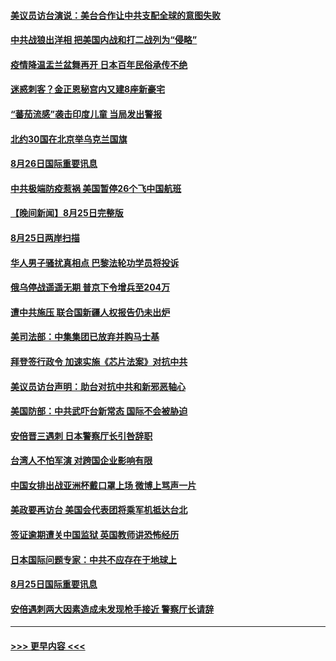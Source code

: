 #### [美议员访台演说：美台合作让中共支配全球的意图失败](../pages/prog202/a103511619.md?t=08262301) 
#### [中共战狼出洋相 把美国内战和打二战列为“侵略”](../pages/prog202/a103511020.md?t=08262301) 
#### [疫情降温盂兰盆舞再开 日本百年民俗承传不绝](../pages/prog202/a103511514.md?t=08262301) 
#### [迷惑刺客？金正恩秘宫内又建8座新豪宅](../pages/prog202/a103511530.md?t=08262301) 
#### [“蕃茄流感”袭击印度儿童 当局发出警报](../pages/prog202/a103511516.md?t=08262301) 
#### [北约30国在北京举乌克兰国旗](../pages/prog202/a103511506.md?t=08262301) 
#### [8月26日国际重要讯息](../pages/prog202/a103511504.md?t=08262301) 
#### [中共极端防疫惹祸 美国暂停26个飞中国航班](../pages/prog202/a103511330.md?t=08262301) 
#### [【晚间新闻】8月25日完整版](../pages/prog202/a103511307.md?t=08262301) 
#### [8月25日两岸扫描](../pages/prog202/a103511161.md?t=08262301) 
#### [华人男子骚扰真相点 巴黎法轮功学员将投诉](../pages/prog202/a103511153.md?t=08262301) 
#### [俄乌停战遥遥无期 普京下令增兵至204万](../pages/prog202/a103511146.md?t=08262301) 
#### [遭中共施压 联合国新疆人权报告仍未出炉](../pages/prog202/a103511151.md?t=08262301) 
#### [美司法部：中集集团已放弃并购马士基](../pages/prog202/a103511057.md?t=08262301) 
#### [拜登签行政令 加速实施《芯片法案》对抗中共](../pages/prog202/a103511029.md?t=08262301) 
#### [美议员访台声明：助台对抗中共和新邪恶轴心](../pages/prog202/a103510986.md?t=08262301) 
#### [美国防部：中共武吓台新常态 国际不会被胁迫](../pages/prog202/a103510968.md?t=08262301) 
#### [安倍晋三遇刺 日本警察厅长引咎辞职](../pages/prog202/a103510966.md?t=08262301) 
#### [台湾人不怕军演 对跨国企业影响有限](../pages/prog202/a103510972.md?t=08262301) 
#### [中国女排出战亚洲杯戴口罩上场 微博上骂声一片](../pages/prog202/a103510890.md?t=08262301) 
#### [美政要再访台 美国会代表团将乘军机抵达台北](../pages/prog202/a103510772.md?t=08262301) 
#### [签证逾期遭关中国监狱 英国教师讲恐怖经历](../pages/prog202/a103510712.md?t=08262301) 
#### [日本国际问题专家：中共不应存在于地球上](../pages/prog202/a103510684.md?t=08262301) 
#### [8月25日国际重要讯息](../pages/prog202/a103510672.md?t=08262301) 
#### [安倍遇刺两大因素造成未发现枪手接近 警察厅长请辞](../pages/prog202/a103510631.md?t=08262301) 

----
#### [ >>> 更早内容 <<< ](../indexes/prog202-earlier.md)
